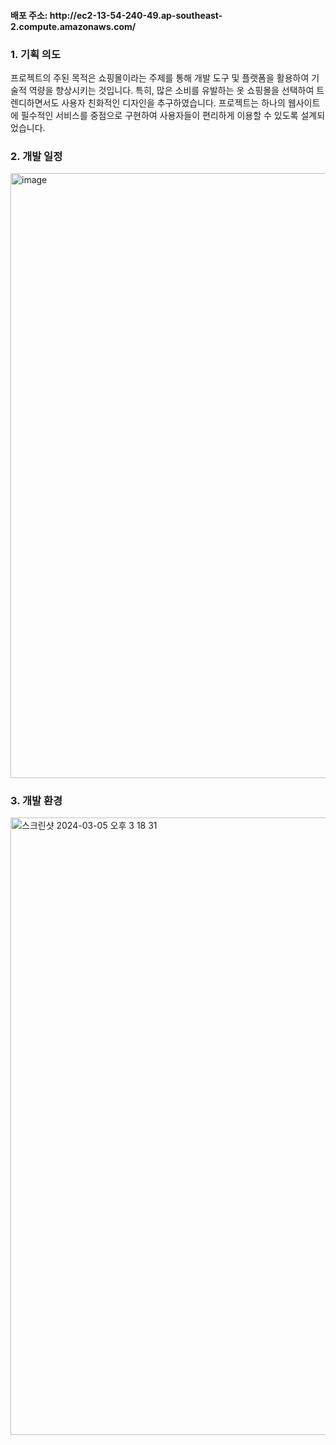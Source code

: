 <h4>배포 주소: http://ec2-13-54-240-49.ap-southeast-2.compute.amazonaws.com/</h4>

<h3>1. 기획 의도</h3>
<p>
프로젝트의 주된 목적은 쇼핑몰이라는 주제를 통해 개발 도구 및 플랫폼을 활용하여 기술적 역량을 향상시키는 것입니다. 
특히, 많은 소비를 유발하는 옷 쇼핑몰을 선택하여 트렌디하면서도 사용자 친화적인 디자인을 추구하였습니다. 
프로젝트는 하나의 웹사이트에 필수적인 서비스를 중점으로 구현하여 사용자들이 편리하게 이용할 수 있도록 설계되었습니다.
</p>

<h3>2. 개발 일정</h3>
<img width="968" alt="image" src="https://github.com/tdouyeon/shop_project/assets/158057604/cf3bd1ab-7d0d-416f-b620-8559602cd80b">

<h3>3. 개발 환경</h3>
<img width="988" alt="스크린샷 2024-03-05 오후 3 18 31" src="https://github.com/tdouyeon/shop_project/assets/158057604/c06346c9-e6f2-464d-a923-8885d286c8ea">
